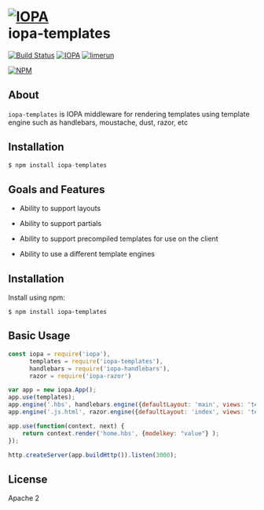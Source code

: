 # [![IOPA](http://iopa.io/iopa.png)](http://iopa.io)<br> iopa-templates 

[![Build Status](https://api.shippable.com/projects/56e325fd9d043da07bc08ef3/badge?branchName=master)](https://app.shippable.com/projects/56e325fd9d043da07bc08ef3) 
[![IOPA](https://img.shields.io/badge/iopa-middleware-99cc33.svg?style=flat-square)](http://iopa.io)
[![limerun](https://img.shields.io/badge/limerun-certified-3399cc.svg?style=flat-square)](https://nodei.co/npm/limerun/)

[![NPM](https://nodei.co/npm/iopa-templates.png?downloads=true)](https://nodei.co/npm/iopa-templates/)

## About
`iopa-templates` is IOPA middleware for rendering templates using template engine such as handlebars, moustache, dust, razor, etc

## Installation

```js
$ npm install iopa-templates
```

## Goals and Features

* Ability to support layouts

* Ability to support partials

* Ability to support precompiled templates for use on the client

* Ability to use a different template engines

## Installation

Install using npm:

```shell
$ npm install iopa-templates
```

## Basic Usage

```javascript
const iopa = require('iopa'),
      templates = require('iopa-templates'),
      handlebars = require('iopa-handlebars'),
      razor = require('iopa-razor')

var app = new iopa.App();
app.use(templates);
app.engine('.hbs', handlebars.engine({defaultLayout: 'main', views: 'test/views', partials: 'test/views/partials'}));
app.engine('.js.html', razor.engine({defaultLayout: 'index', views: 'test/views'}));

app.use(function(context, next) {
    return context.render('home.hbs', {modelkey: "value"} );
});

http.createServer(app.buildHttp()).listen(3000);
```

## License

Apache 2